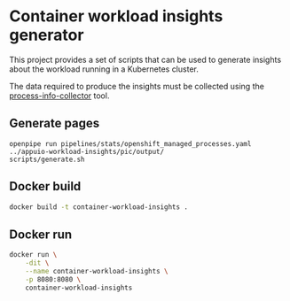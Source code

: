 # Container workload insights generator


This project provides a set of scripts that can be used to generate
insights about the workload running in a Kubernetes cluster.

The data required to produce the insights must be collected using the [process-info-collector](https://github.com/vshn/process-info-collector) tool.

## Generate pages
```
openpipe run pipelines/stats/openshift_managed_processes.yaml ../appuio-workload-insights/pic/output/
scripts/generate.sh
```

## Docker build

```sh
docker build -t container-workload-insights .
```

## Docker run

```sh
docker run \
    -dit \
    --name container-workload-insights \
    -p 8080:8080 \
    container-workload-insights
````
